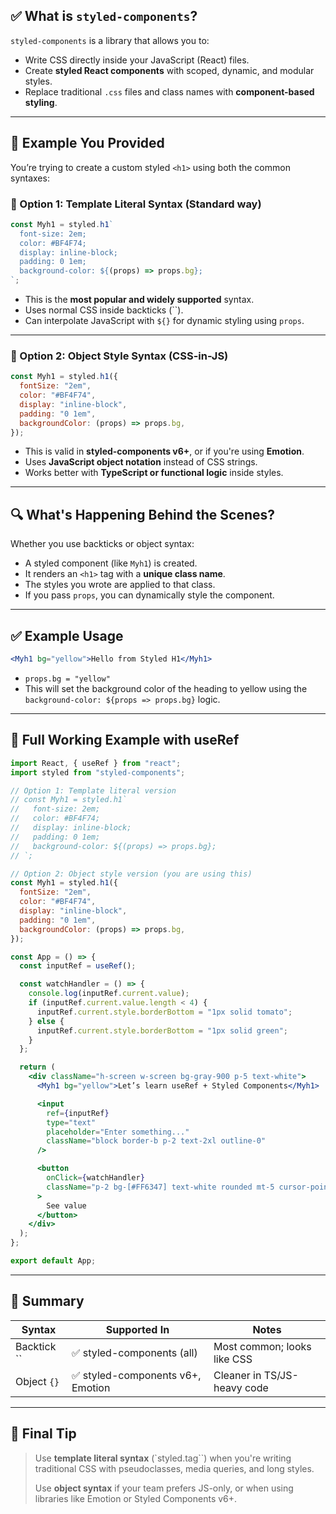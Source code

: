 
## ✅ What is `styled-components`?

`styled-components` is a library that allows you to:

* Write CSS directly inside your JavaScript (React) files.
* Create **styled React components** with scoped, dynamic, and modular styles.
* Replace traditional `.css` files and class names with **component-based styling**.

---

## 🧱 Example You Provided

You’re trying to create a custom styled `<h1>` using both the common syntaxes:

### 🔹 Option 1: **Template Literal Syntax (Standard way)**

```jsx
const Myh1 = styled.h1`
  font-size: 2em;
  color: #BF4F74;
  display: inline-block;
  padding: 0 1em;
  background-color: ${(props) => props.bg};
`;
```

* This is the **most popular and widely supported** syntax.
* Uses normal CSS inside backticks (\`\`).
* Can interpolate JavaScript with `${}` for dynamic styling using `props`.

---

### 🔹 Option 2: **Object Style Syntax (CSS-in-JS)**

```jsx
const Myh1 = styled.h1({
  fontSize: "2em",
  color: "#BF4F74",
  display: "inline-block",
  padding: "0 1em",
  backgroundColor: (props) => props.bg,
});
```

* This is valid in **styled-components v6+**, or if you're using **Emotion**.
* Uses **JavaScript object notation** instead of CSS strings.
* Works better with **TypeScript or functional logic** inside styles.

---

## 🔍 What's Happening Behind the Scenes?

Whether you use backticks or object syntax:

* A styled component (like `Myh1`) is created.
* It renders an `<h1>` tag with a **unique class name**.
* The styles you wrote are applied to that class.
* If you pass `props`, you can dynamically style the component.

---

## ✅ Example Usage

```jsx
<Myh1 bg="yellow">Hello from Styled H1</Myh1>
```

* `props.bg = "yellow"`
* This will set the background color of the heading to yellow using the `background-color: ${props => props.bg}` logic.

---

## 🎨 Full Working Example with useRef

```jsx
import React, { useRef } from "react";
import styled from "styled-components";

// Option 1: Template literal version
// const Myh1 = styled.h1`
//   font-size: 2em;
//   color: #BF4F74;
//   display: inline-block;
//   padding: 0 1em;
//   background-color: ${(props) => props.bg};
// `;

// Option 2: Object style version (you are using this)
const Myh1 = styled.h1({
  fontSize: "2em",
  color: "#BF4F74",
  display: "inline-block",
  padding: "0 1em",
  backgroundColor: (props) => props.bg,
});

const App = () => {
  const inputRef = useRef();

  const watchHandler = () => {
    console.log(inputRef.current.value);
    if (inputRef.current.value.length < 4) {
      inputRef.current.style.borderBottom = "1px solid tomato";
    } else {
      inputRef.current.style.borderBottom = "1px solid green";
    }
  };

  return (
    <div className="h-screen w-screen bg-gray-900 p-5 text-white">
      <Myh1 bg="yellow">Let’s learn useRef + Styled Components</Myh1>

      <input
        ref={inputRef}
        type="text"
        placeholder="Enter something..."
        className="block border-b p-2 text-2xl outline-0"
      />

      <button
        onClick={watchHandler}
        className="p-2 bg-[#FF6347] text-white rounded mt-5 cursor-pointer"
      >
        See value
      </button>
    </div>
  );
};

export default App;
```

---

## 🧠 Summary

| Syntax        | Supported In                     | Notes                       |
| ------------- | -------------------------------- | --------------------------- |
| Backtick \`\` | ✅ styled-components (all)        | Most common; looks like CSS |
| Object `{}`   | ✅ styled-components v6+, Emotion | Cleaner in TS/JS-heavy code |

---

## 💬 Final Tip

> Use **template literal syntax** (\`styled.tag\`\`) when you're writing traditional CSS with pseudoclasses, media queries, and long styles.
>
> Use **object syntax** if your team prefers JS-only, or when using libraries like Emotion or Styled Components v6+.